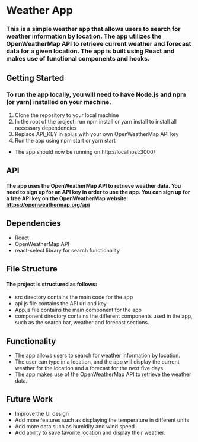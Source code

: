 # Weather App
### This is a simple weather app that allows users to search for weather information by location. The app utilizes the OpenWeatherMap API to retrieve current weather and forecast data for a given location. The app is built using React and makes use of functional components and hooks.

##  Getting Started
### To run the app locally, you will need to have Node.js and npm (or yarn) installed on your machine.

1. Clone the repository to your local machine
2. In the root of the project, run npm install or yarn install to install all necessary dependencies
3. Replace API_KEY in api.js with your own OpenWeatherMap API key
4. Run the app using npm start or yarn start
* The app should now be running on http://localhost:3000/

## API
#### The app uses the OpenWeatherMap API to retrieve weather data. You need to sign up for an API key in order to use the app. You can sign up for a free API key on the OpenWeatherMap website: https://openweathermap.org/api

## Dependencies
* React
* OpenWeatherMap API
* react-select library for search functionality
## File Structure
#### The project is structured as follows:

* src directory contains the main code for the app
* api.js file contains the API url and key
* App.js file contains the main component for the app
* component directory contains the different components used in the app, such as the search bar, weather and forecast sections.
## Functionality
* The app allows users to search for weather information by location.
* The user can type in a location, and the app will display the current weather for the location and a forecast for the next five days.
* The app makes use of the OpenWeatherMap API to retrieve the weather data.
## Future Work
* Improve the UI design
* Add more features such as displaying the temperature in different units
* Add more data such as humidity and wind speed
* Add ability to save favorite location and display their weather.
